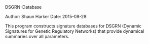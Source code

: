 DSGRN-Database

Author: Shaun Harker
Date: 2015-08-28

This program constructs signature databases for DSGRN
(Dynamic Signatures for Genetic Regulatory Networks)
that provide dynamical summaries over all parameters.
